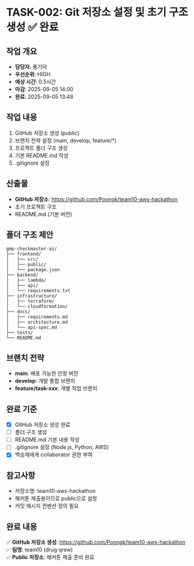 # TASK-002: Git 저장소 설정 및 초기 구조 생성 ✅ 완료

## 작업 개요
- **담당자**: 풍기덕
- **우선순위**: HIGH
- **예상 시간**: 0.5시간
- **마감**: 2025-09-05 14:00
- **완료**: 2025-09-05 13:48

## 작업 내용
1. GitHub 저장소 생성 (public)
2. 브랜치 전략 설정 (main, develop, feature/*)
3. 프로젝트 폴더 구조 생성
4. 기본 README.md 작성
5. .gitignore 설정

## 산출물
- **GitHub 저장소**: https://github.com/Poongk/team10-aws-hackathon
- 초기 프로젝트 구조
- README.md (기본 버전)

## 폴더 구조 제안
```
gmp-checkmaster-ai/
├── frontend/
│   ├── src/
│   ├── public/
│   └── package.json
├── backend/
│   ├── lambda/
│   ├── api/
│   └── requirements.txt
├── infrastructure/
│   ├── terraform/
│   └── cloudformation/
├── docs/
│   ├── requirements.md
│   ├── architecture.md
│   └── api-spec.md
├── tests/
└── README.md
```

## 브랜치 전략
- **main**: 배포 가능한 안정 버전
- **develop**: 개발 통합 브랜치
- **feature/task-xxx**: 개별 작업 브랜치

## 완료 기준
- [x] GitHub 저장소 생성 완료
- [ ] 폴더 구조 생성
- [ ] README.md 기본 내용 작성
- [ ] .gitignore 설정 (Node.js, Python, AWS)
- [x] 백승재에게 collaborator 권한 부여

## 참고사항
- 저장소명: team10-aws-hackathon
- 해커톤 제출용이므로 public으로 설정
- 커밋 메시지 컨벤션 정의 필요

## 완료 내용
✅ **GitHub 저장소 생성**: https://github.com/Poongk/team10-aws-hackathon  
✅ **팀명**: team10 (drug qrew)  
✅ **Public 저장소**: 해커톤 제출 준비 완료
